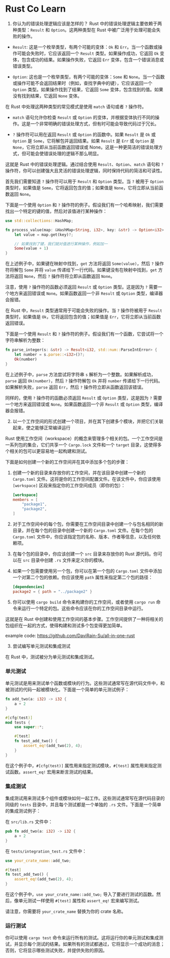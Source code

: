 # Rust Co Learn

1. 你认为的错误处理逻辑应该是怎样的？
Rust 中的错误处理逻辑主要依赖于两种类型：`Result` 和 `Option`。这两种类型在 Rust 中被广泛用于处理可能会失败的操作。

- `Result`: 这是一个枚举类型，有两个可能的变体：`Ok` 和 `Err`。当一个函数或操作可能会失败时，它应该返回一个 `Result` 类型。如果操作成功，它返回 `Ok` 变体，包含成功的结果。如果操作失败，它返回 `Err` 变体，包含一个错误消息或错误类型。

- `Option`: 这也是一个枚举类型，有两个可能的变体：`Some` 和 `None`。当一个函数或操作可能不会返回结果时（例如，查找字典中的键），它应该返回一个 `Option` 类型。如果操作找到了结果，它返回 `Some` 变体，包含找到的值。如果没有找到结果，它返回 `None` 变体。

在 Rust 中处理这两种类型的常见模式是使用 `match` 语句或者 `?` 操作符。

- `match` 语句允许你检查 `Result` 或 `Option` 的变体，并根据变体执行不同的操作。这是一个非常明确的错误处理方式，但有时可能会导致代码过于冗长。

- `?` 操作符可以用在返回 `Result` 或 `Option` 的函数中。如果 `Result` 是 `Ok` 或 `Option` 是 `Some`，它将解包并返回结果。如果 `Result` 是 `Err` 或 `Option` 是 `None`，它将立即从当前函数返回错误或 None。这是一种更简洁的错误处理方式，但可能会使错误处理的逻辑不那么明显。

这就是 Rust 中的错误处理逻辑。通过结合使用 `Result`、`Option`、`match` 语句和 `?` 操作符，你可以创建强大且灵活的错误处理逻辑，同时保持代码的简洁和可读性。


首先我们需要知道 `?` 操作符可以用于 `Result` 和 `Option` 类型。当 `?` 被用于 `Option` 类型时，如果值是 `Some`，它将返回包含的值；如果值是 `None`，它将立即从当前函数返回 `None`。

下面是一个使用 `Option` 和 `?` 操作符的例子。假设我们有一个哈希映射，我们需要找出一个特定的键的值，然后对该值进行某种操作：

```rust
use std::collections::HashMap;

fn process_value(map: &HashMap<String, i32>, key: &str) -> Option<i32> {
    let value = map.get(key)?;

    // 如果找到了键，我们就对值进行某种操作，例如加一
    Some(value + 1)
}
```

在上述例子中，如果键在映射中找到，`get` 方法将返回 `Some(value)`，然后 `?` 操作符将解包 `Some` 并将 `value` 传递给下一行代码。如果键没有在映射中找到，`get` 方法将返回 `None`，然后 `?` 操作符将立即从函数返回 `None`。

注意，使用 `?` 操作符的函数必须返回 `Result` 或 `Option` 类型。这是因为 `?` 需要一个地方来返回错误或 `None`。如果函数返回一个非 `Result` 或 `Option` 类型，编译器会报错。


在 Rust 中，`Result` 类型通常用于可能会失败的操作。当 `?` 操作符被用于 `Result` 类型时，如果值是 `Ok`，它将返回包含的值；如果值是 `Err`，它将立即从当前函数返回错误。

下面是一个使用 `Result` 和 `?` 操作符的例子。假设我们有一个函数，它尝试将一个字符串解析为整数：

```rust
fn parse_integer(s: &str) -> Result<i32, std::num::ParseIntError> {
    let number = s.parse::<i32>()?;
    Ok(number)
}
```

在上述例子中，`parse` 方法尝试将字符串 `s` 解析为一个整数。如果解析成功，`parse` 返回 `Ok(number)`，然后 `?` 操作符解包 `Ok` 并将 `number` 传递给下一行代码。如果解析失败，`parse` 返回 `Err`，然后 `?` 操作符立即从函数返回该错误。

同样的，使用 `?` 操作符的函数必须返回 `Result` 或 `Option` 类型，这是因为 `?` 需要一个地方来返回错误或 `None`。如果函数返回一个非 `Result` 或 `Option` 类型，编译器会报错。


2. 以一个工作空间的形式创建一个项目，并在其下创建多个模块，并把它们关联起来，使之能够正常编译运行

Rust 使用工作空间（workspace）的概念来管理多个相关的包。一个工作空间是一系列包的集合，它们共享一个 `Cargo.lock` 文件和一个 `target` 目录，这使得多个相关的包可以更容易地一起构建和测试。

下面是如何创建一个新的工作空间并在其中添加多个包的步骤：

1. 创建一个新的目录来存放你的工作空间，并在该目录中创建一个新的 `Cargo.toml` 文件。这将是你的工作空间配置文件。在该文件中，你应该使用 `[workspace]` 区段来指定你的工作空间成员（即你的包）：

    ```toml
    [workspace]
    members = [
        "package1",
        "package2",
    ]
    ```

2. 对于工作空间中的每个包，你需要在工作空间目录中创建一个与包名相同的新目录，并在每个包的目录中创建一个新的 `Cargo.toml` 文件。在每个包的 `Cargo.toml` 文件中，你应该指定包的名称、版本、作者等信息，以及任何依赖项。

3. 在每个包的目录中，你应该创建一个 `src` 目录来存放你的 Rust 源代码。你可以在 `src` 目录中创建 `.rs` 文件来定义你的模块。

4. 如果一个包需要使用另一个包，你可以在第一个包的 `Cargo.toml` 文件中添加一个对第二个包的依赖。你应该使用 `path` 属性来指定第二个包的路径：

    ```toml
    [dependencies]
    package2 = { path = "../package2" }
    ```

5. 你可以使用 `cargo build` 命令来构建你的工作空间，或者使用 `cargo run` 命令来运行一个特定的包。这些命令应该在你的工作空间目录中运行。

这就是在 Rust 中创建和使用工作空间的基本步骤。工作空间提供了一种将相关的包组织在一起的方式，使得构建和测试多个包变得更加简单。

example code: https://github.com/DaviRain-Su/all-in-one-rust


3. 尝试编写单元测试和集成测试

在 Rust 中，测试被分为单元测试和集成测试。

### 单元测试

单元测试是用来测试单个函数或模块的行为。这些测试通常写在源代码文件中，和被测试的代码一起被模块化。下面是一个简单的单元测试例子：

```rust
fn add_two(a: i32) -> i32 {
    a + 2
}

#[cfg(test)]
mod tests {
    use super::*;

    #[test]
    fn test_add_two() {
        assert_eq!(add_two(2), 4);
    }
}
```

在这个例子中，`#[cfg(test)]` 属性用来指定测试模块，`#[test]` 属性用来指定测试函数。`assert_eq!` 宏用来断言测试的结果。

### 集成测试

集成测试用来测试多个组件或模块如何一起工作。这些测试通常写在源代码目录的同级的 `tests` 目录中，并且每个测试都是一个单独的 `.rs` 文件。下面是一个简单的集成测试例子：

在 `src/lib.rs` 文件中：

```rust
pub fn add_two(a: i32) -> i32 {
    a + 2
}
```

在 `tests/integration_test.rs` 文件中：

```rust
use your_crate_name::add_two;

#[test]
fn test_add_two() {
    assert_eq!(add_two(2), 4);
}
```

在这个例子中，`use your_crate_name::add_two;` 导入了要进行测试的函数。然后，像单元测试一样使用 `#[test]` 属性和 `assert_eq!` 宏来编写测试。

请注意，你需要将 `your_crate_name` 替换为你的 crate 名称。

### 运行测试

你可以使用 `cargo test` 命令来运行所有的测试。这将运行你的单元测试和集成测试，并显示每个测试的结果。如果所有的测试都通过，它将显示一个成功的消息；否则，它将显示哪些测试失败，并提供失败的原因。
